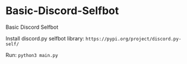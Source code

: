 # Basic-Discord-Selfbot
Basic Discord Selfbot

Install discord.py selfbot library:
```https://pypi.org/project/discord.py-self/```

Run:
```python3 main.py```
